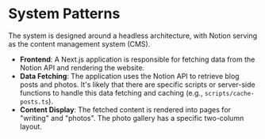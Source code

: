 # System Patterns

The system is designed around a headless architecture, with Notion serving as the content management system (CMS).

- **Frontend**: A Next.js application is responsible for fetching data from the Notion API and rendering the website.
- **Data Fetching**: The application uses the Notion API to retrieve blog posts and photos. It's likely that there are specific scripts or server-side functions to handle this data fetching and caching (e.g., `scripts/cache-posts.ts`).
- **Content Display**: The fetched content is rendered into pages for "writing" and "photos". The photo gallery has a specific two-column layout.
